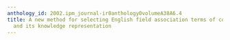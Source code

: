```yaml
---
anthology_id: 2002.ipm_journal-ir0anthology0volumeA38A6.4
title: A new method for selecting English field association terms of compound words
  and its knowledge representation
---
```

